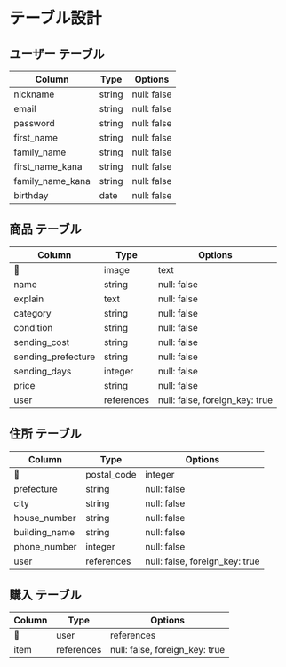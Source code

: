 # テーブル設計

## ユーザー テーブル

| Column             | Type        | Options                         |
| ------             | ----------  | ------------------------------- |
| nickname           | string      | null: false                     |
| email              | string      | null: false                     |
| password           | string      | null: false                     |
| first_name         | string      | null: false                     |
| family_name        | string      | null: false                     |
| first_name_kana    | string      | null: false                     |
| family_name_kana   | string      | null: false                     |
| birthday           | date        | null: false                     |

## 商品 テーブル

| Column             | Type        | Options                         |
| ------             | ----------  | ------------------------------- |
| image              | text        | null: false                     |
| name               | string      | null: false                     |
| explain            | text        | null: false                     |
| category           | string      | null: false                     |
| condition          | string      | null: false                     |
| sending_cost       | string      | null: false                     |
| sending_prefecture | string      | null: false                     |
| sending_days       | integer     | null: false                     |
| price              | string      | null: false                     |
| user               | references  | null: false, foreign_key: true  |

## 住所 テーブル

| Column             | Type        | Options                         |
| ------             | ----------  | ------------------------------- |
| postal_code        | integer     | null: false                     |
| prefecture         | string      | null: false                     |
| city               | string      | null: false                     |
| house_number       | string      | null: false                     |
| building_name      | string      | null: false                     |
| phone_number       | integer     | null: false                     |
| user               | references  | null: false, foreign_key: true  |

## 購入 テーブル

| Column             | Type        | Options                         |
| ------             | ----------  | ------------------------------- |
| user               | references  | null: false, foreign_key: true  |
| item               | references  | null: false, foreign_key: true  |